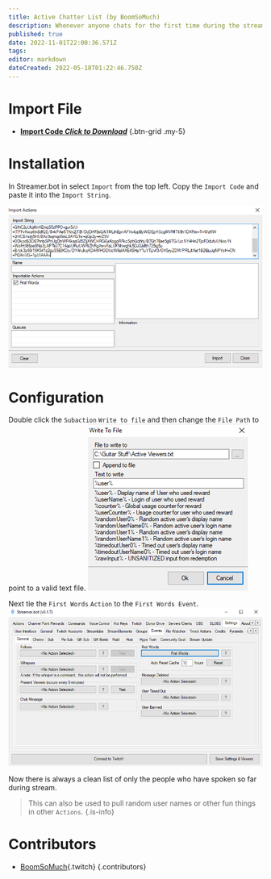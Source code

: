 ```yaml
---
title: Active Chatter List (by BoomSoMuch)
description: Whenever anyone chats for the first time during the stream this will add their name to a text file.
published: true
date: 2022-11-01T22:00:36.571Z
tags: 
editor: markdown
dateCreated: 2022-05-18T01:22:46.750Z
---
```


# Import File
- [<i class="mdi mdi-file-download"></i> **Import Code *Click to Download***](/assets/active-chatter-list/images/active-chatter-list.sb)
{.btn-grid .my-5}

# Installation
In Streamer.bot in select `Import` from the top left.
Copy the `Import Code` and paste it into the `Import String`. 

![active-chatter-import.png](/assets/active-chatter-list/images/active-chatter-import.png)

# Configuration
Double click the `Subaction` `Write to file` and then change the `File Path` to point to a valid text file.
![active-chatter-write-to-file.png](/assets/active-chatter-list/images/active-chatter-write-to-file.png)

Next tie the `First Words` `Action` to the `First Words Event`.
![active-chatter-first-words-event.png](/assets/active-chatter-list/images/active-chatter-first-words-event.png)

Now there is always a clean list of only the people who have spoken so far during stream. 

>This can also be used to pull random user names or other fun things in other `Actions`.
{.is-info}

# Contributors
- [BoomSoMuch](https://www.twitch.tv/BoomSoMuch){.twitch}
{.contributors}